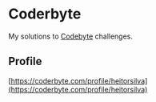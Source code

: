 # Coderbyte

My solutions to [Codebyte](https://www.coderbyte.com/) challenges.

## Profile

[https://coderbyte.com/profile/heitorsilva](https://coderbyte.com/profile/heitorsilva)
